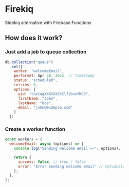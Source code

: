 # Firekiq
Sidekiq alternative with Firebase Functions

## How does it work?

### Just add a job to queue collection

```js
db.collection("queue")
  .set({
    worker: "welcomeEmail",
    performAt: Apr 28, 2022, // Timestamp
    status: "scheduled",
    retries: 0,
    options: {
      uid: "chxCogXXXXXX3SClf2bvofKC3",
      firstName: "John",
      lastName: "Doe",
      email: "john@example.com"
    }
  })
```

### Create a worker function

```js
const workers = {
  welcomeEmail: async (options) => {
    console.log("Sending welcome email =>", options);

    return {
      success: false, // true / false
      error: "Error sending welcome email" // Optional,
    };
  },
};
```